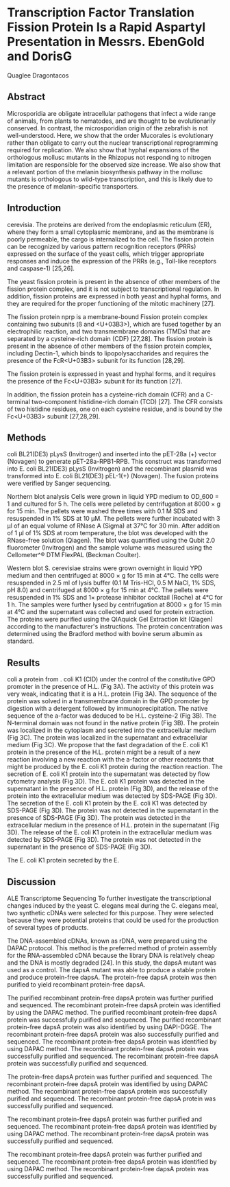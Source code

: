 # Transcription Factor Translation Fission Protein Is a Rapid Aspartyl Presentation in Messrs. EbenGold and DorisG
Quaglee Dragontacos


## Abstract
Microsporidia are obligate intracellular pathogens that infect a wide range of animals, from plants to nematodes, and are thought to be evolutionarily conserved. In contrast, the microsporidian origin of the zebrafish is not well-understood. Here, we show that the order Mucorales is evolutionary rather than obligate to carry out the nuclear transcriptional reprogramming required for replication. We also show that hyphal expansions of the orthologous mollusc mutants in the Rhizopus not responding to nitrogen limitation are responsible for the observed size increase. We also show that a relevant portion of the melanin biosynthesis pathway in the mollusc mutants is orthologous to wild-type transcription, and this is likely due to the presence of melanin-specific transporters.


## Introduction
cerevisia. The proteins are derived from the endoplasmic reticulum (ER), where they form a small cytoplasmic membrane, and as the membrane is poorly permeable, the cargo is internalized to the cell. The fission protein can be recognized by various pattern recognition receptors (PRRs) expressed on the surface of the yeast cells, which trigger appropriate responses and induce the expression of the PRRs (e.g., Toll-like receptors and caspase-1) [25,26].

The yeast fission protein is present in the absence of other members of the fission protein complex, and it is not subject to transcriptional regulation. In addition, fission proteins are expressed in both yeast and hyphal forms, and they are required for the proper functioning of the mitotic machinery [27].

The fission protein nprp is a membrane-bound Fission protein complex containing two subunits (ß and <U+03B3>), which are fused together by an electrophilic reaction, and two transmembrane domains (TMDs) that are separated by a cysteine-rich domain (CDF) [27,28]. The fission protein is present in the absence of other members of the fission protein complex, including Dectin-1, which binds to lipopolysaccharides and requires the presence of the FcR<U+03B3> subunit for its function [28,29].

The fission protein is expressed in yeast and hyphal forms, and it requires the presence of the Fc<U+03B3> subunit for its function [27].

In addition, the fission protein has a cysteine-rich domain (CFR) and a C-terminal two-component histidine-rich domain (TCD) [27]. The CFR consists of two histidine residues, one on each cysteine residue, and is bound by the Fc<U+03B3> subunit [27,28,29].


## Methods
coli BL21(DE3) pLysS (Invitrogen) and inserted into the pET-28a (+) vector (Novagen) to generate pET-28a-RPB1-RPB. This construct was transformed into E. coli BL21(DE3) pLysS (Invitrogen) and the recombinant plasmid was transformed into E. coli BL21(DE3) pEL-1(+) (Novagen). The fusion proteins were verified by Sanger sequencing.

Northern blot analysis
Cells were grown in liquid YPD medium to OD_600 = 1 and cultured for 5 h. The cells were pelleted by centrifugation at 8000 × g for 15 min. The pellets were washed three times with 0.1 M SDS and resuspended in 1% SDS at 10 µM. The pellets were further incubated with 3 µl of an equal volume of RNase A (Sigma) at 37°C for 30 min. After addition of 1 µl of 1% SDS at room temperature, the blot was developed with the RNase-free solution (Qiagen). The blot was quantified using the Qubit 2.0 fluorometer (Invitrogen) and the sample volume was measured using the Cellometer^® DTM FlexPAL (Beckman Coulter).

Western blot
S. cerevisiae strains were grown overnight in liquid YPD medium and then centrifuged at 8000 × g for 15 min at 4°C. The cells were resuspended in 2.5 ml of lysis buffer (0.1 M Tris-HCl, 0.5 M NaCl, 1% SDS, pH 8.0) and centrifuged at 8000 × g for 15 min at 4°C. The pellets were resuspended in 1% SDS and 1× protease inhibitor cocktail (Roche) at 4°C for 1 h. The samples were further lysed by centrifugation at 8000 × g for 15 min at 4°C and the supernatant was collected and used for protein extraction. The proteins were purified using the QIAquick Gel Extraction kit (Qiagen) according to the manufacturer's instructions. The protein concentration was determined using the Bradford method with bovine serum albumin as standard.


## Results
coli a protein from . coli K1 (CID) under the control of the constitutive GPD promoter in the presence of H.L. (Fig 3A). The activity of this protein was very weak, indicating that it is a H.L. protein (Fig 3A). The sequence of the protein was solved in a transmembrane domain in the GPD promoter by digestion with a detergent followed by immunoprecipitation. The native sequence of the a-factor was deduced to be H.L. cysteine-2 (Fig 3B). The N-terminal domain was not found in the native protein (Fig 3B). The protein was localized in the cytoplasm and secreted into the extracellular medium (Fig 3C). The protein was localized in the supernatant and extracellular medium (Fig 3C). We propose that the fast degradation of the E. coli K1 protein in the presence of the H.L. protein might be a result of a new reaction involving a new reaction with the a-factor or other reactants that might be produced by the E. coli K1 protein during the reaction reaction. The secretion of E. coli K1 protein into the supernatant was detected by flow cytometry analysis (Fig 3D). The E. coli K1 protein was detected in the supernatant in the presence of H.L. protein (Fig 3D), and the release of the protein into the extracellular medium was detected by SDS-PAGE (Fig 3D). The secretion of the E. coli K1 protein by the E. coli K1 was detected by SDS-PAGE (Fig 3D). The protein was not detected in the supernatant in the presence of SDS-PAGE (Fig 3D). The protein was detected in the extracellular medium in the presence of H.L. protein in the supernatant (Fig 3D). The release of the E. coli K1 protein in the extracellular medium was detected by SDS-PAGE (Fig 3D). The protein was not detected in the supernatant in the presence of SDS-PAGE (Fig 3D).

The E. coli K1 protein secreted by the E.


## Discussion
ALE Transcriptome Sequencing
To further investigate the transcriptional changes induced by the yeast C. elegans meal during the C. elegans meal, two synthetic cDNAs were selected for this purpose. They were selected because they were potential proteins that could be used for the production of several types of products.

The DNA-assembled cDNAs, known as rDNA, were prepared using the DAPAC protocol. This method is the preferred method of protein assembly for the RNA-assembled cDNA because the library DNA is relatively cheap and the DNA is mostly degraded [24]. In this study, the dapsA mutant was used as a control. The dapsA mutant was able to produce a stable protein and produce protein-free dapsA. The protein-free dapsA protein was then purified to yield recombinant protein-free dapsA.

The purified recombinant protein-free dapsA protein was further purified and sequenced. The recombinant protein-free dapsA protein was identified by using the DAPAC method. The purified recombinant protein-free dapsA protein was successfully purified and sequenced. The purified recombinant protein-free dapsA protein was also identified by using DAPI-DGGE. The recombinant protein-free dapsA protein was also successfully purified and sequenced. The recombinant protein-free dapsA protein was identified by using DAPAC method. The recombinant protein-free dapsA protein was successfully purified and sequenced. The recombinant protein-free dapsA protein was successfully purified and sequenced.

The protein-free dapsA protein was further purified and sequenced. The recombinant protein-free dapsA protein was identified by using DAPAC method. The recombinant protein-free dapsA protein was successfully purified and sequenced. The recombinant protein-free dapsA protein was successfully purified and sequenced.

The recombinant protein-free dapsA protein was further purified and sequenced. The recombinant protein-free dapsA protein was identified by using DAPAC method. The recombinant protein-free dapsA protein was successfully purified and sequenced.

The recombinant protein-free dapsA protein was further purified and sequenced. The recombinant protein-free dapsA protein was identified by using DAPAC method. The recombinant protein-free dapsA protein was successfully purified and sequenced.

